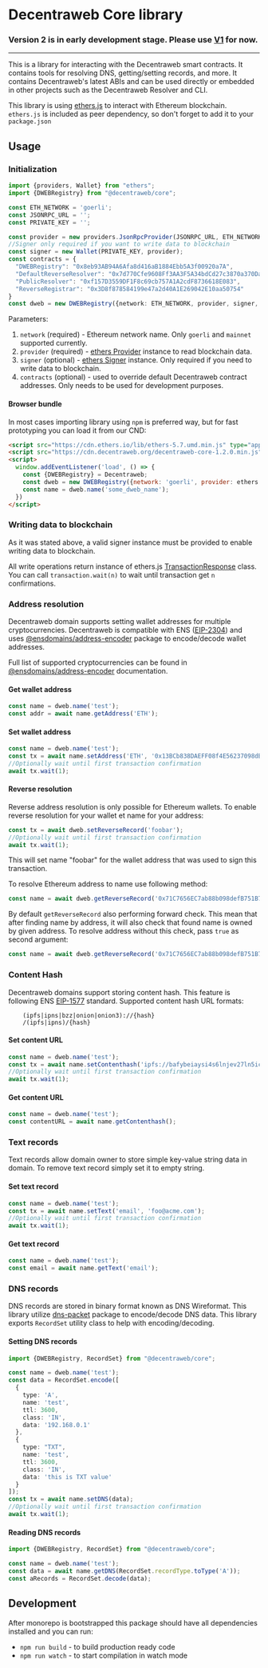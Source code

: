 # Decentraweb Core library

### Version 2 is in early development stage. **Please use [V1](https://www.npmjs.com/package/@decentraweb/core/v/1.2.1) for now.**

---

This is a library for interacting with the Decentraweb smart contracts. It contains tools for resolving DNS, getting/setting records, and more. It contains Decentraweb's latest ABIs and can be used directly or embedded in other projects such as the Decentraweb Resolver and CLI.

This library is using [ethers.js](https://docs.ethers.io/v5/) to interact with Ethereum blockchain. `ethers.js` is included as peer dependency, so don't forget to add it to your `package.json`

## Usage
### Initialization
```typescript
import {providers, Wallet} from "ethers";
import {DWEBRegistry} from "@decentraweb/core";

const ETH_NETWORK = 'goerli';
const JSONRPC_URL = '';
const PRIVATE_KEY = '';

const provider = new providers.JsonRpcProvider(JSONRPC_URL, ETH_NETWORK);
//Signer only required if you want to write data to blockchain
const signer = new Wallet(PRIVATE_KEY, provider); 
const contracts = {
  "DWEBRegistry": "0x8eb93AB94A6Afa8d416aB1884Ebb5A3f00920a7A",
  "DefaultReverseResolver": "0x7d770Cfe9608Ff3AA3F5A34bdCd27c3870a370Da",
  "PublicResolver": "0xf157D3559DF1F8c69cb757A1A2cdF8736618E083",
  "ReverseRegistrar": "0x3D8f878584199e47a2d40A1E269042E10aa50754"
}
const dweb = new DWEBRegistry({network: ETH_NETWORK, provider, signer, contracts});
```
Parameters:
1. `network` (required) - Ethereum network name. Only `goerli` and `mainnet` supported currently.
2. `provider` (required) - [ethers Provider](https://docs.ethers.io/v5/api/providers/provider/) instance to read blockchain data.
3. `signer` (optional) - [ethers Signer](https://docs.ethers.io/v5/api/signer/) instance. Only required if you need to write data to blockchain.
4. `contracts` (optional) - used to override default Decentraweb contract addresses. Only needs to be used for development purposes.

#### Browser bundle
In most cases importing library using `npm` is preferred way, but for fast prototyping you can load it from our CND:
```html
<script src="https://cdn.ethers.io/lib/ethers-5.7.umd.min.js" type="application/javascript"></script>
<script src="https://cdn.decentraweb.org/decentraweb-core-1.2.0.min.js" type="application/javascript"></script>
<script>
  window.addEventListener('load', () => {
    const {DWEBRegistry} = Decentraweb;
    const dweb = new DWEBRegistry({network: 'goerli', provider: ethers.getDefaultProvider('goerli')});
    const name = dweb.name('some_dweb_name');
  })
</script>
```


### Writing data to blockchain
As it was stated above, a valid signer instance must be provided to enable writing data to blockchain.

All write operations return instance of ethers.js [TransactionResponse](https://docs.ethers.io/v5/api/providers/types/#providers-TransactionResponse) class.
You can call `transaction.wait(n)` to wait until transaction get `n` confirmations.

### Address resolution
Decentraweb domain supports setting wallet addresses for multiple cryptocurrencies. Decentraweb is compatible with
ENS ([EIP-2304](https://eips.ethereum.org/EIPS/eip-2304)) and uses [@ensdomains/address-encoder](https://www.npmjs.com/package/@ensdomains/address-encoder) package to encode/decode wallet addresses.

Full list of supported cryptocurrencies can be found in [@ensdomains/address-encoder](https://www.npmjs.com/package/@ensdomains/address-encoder) documentation.

#### Get wallet address
```typescript
const name = dweb.name('test');
const addr = await name.getAddress('ETH');
```
#### Set wallet address
```typescript
const name = dweb.name('test');
const tx = await name.setAddress('ETH', '0x13BCb838DAEFF08f4E56237098dB1d814eeB837D');
//Optionally wait until first transaction confirmation
await tx.wait(1);
```

#### Reverse resolution
Reverse address resolution is only possible for Ethereum wallets. To enable reverse resolution for your wallet et name for your address:
```typescript
const tx = await dweb.setReverseRecord('foobar');
//Optionally wait until first transaction confirmation
await tx.wait(1);
```
This will set name "foobar" for the wallet address that was used to sign this transaction. 

To resolve Ethereum address to name use following method:
```typescript
const name = await dweb.getReverseRecord('0x71C7656EC7ab88b098defB751B7401B5f6d8976F');
```
By default `getReverseRecord` also performing forward check. This mean that after finding name by address, it will also
check that found name is owned by given address. To resolve address without this check, pass `true` as second argument:
```typescript
const name = await dweb.getReverseRecord('0x71C7656EC7ab88b098defB751B7401B5f6d8976F', true);
```

### Content Hash
Decentraweb domains support storing content hash. This feature is following ENS [EIP-1577](https://eips.ethereum.org/EIPS/eip-1577) standard.
Supported content hash URL formats:
```
    (ipfs|ipns|bzz|onion|onion3)://{hash}
    /(ipfs|ipns)/{hash}
```
#### Set content URL
```typescript
const name = dweb.name('test');
const tx = await name.setContenthash('ipfs://bafybeiaysi4s6lnjev27ln5icwm6tueaw2vdykrtjkwiphwekaywqhcjze');
//Optionally wait until first transaction confirmation
await tx.wait(1);
```
#### Get content URL
```typescript
const name = dweb.name('test');
const contentURL = await name.getContenthash();
```
### Text records
Text records allow domain owner to store simple key-value string data in domain. To remove text record simply set it to empty string.
#### Set text record
```typescript
const name = dweb.name('test');
const tx = await name.setText('email', 'foo@acme.com');
//Optionally wait until first transaction confirmation
await tx.wait(1);
```
#### Get text record
```typescript
const name = dweb.name('test');
const email = await name.getText('email');
```

### DNS records
DNS records are stored in binary format known as DNS Wireformat. This library utilize [dns-packet](https://www.npmjs.com/package/dns-packet)
package to encode/decode DNS data. This library exports `RecordSet` utility class to help with encoding/decoding.
#### Setting DNS records
```typescript
import {DWEBRegistry, RecordSet} from "@decentraweb/core";

const name = dweb.name('test');
const data = RecordSet.encode([
  {
    type: 'A',
    name: 'test',
    ttl: 3600,
    class: 'IN',
    data: '192.168.0.1'
  },
  {
    type: "TXT",
    name: 'test',
    ttl: 3600,
    class: 'IN',
    data: 'this is TXT value'
  }
]);
const tx = await name.setDNS(data);
//Optionally wait until first transaction confirmation
await tx.wait(1);
```
#### Reading DNS records
```typescript
import {DWEBRegistry, RecordSet} from "@decentraweb/core";

const name = dweb.name('test');
const data = await name.getDNS(RecordSet.recordType.toType('A'));
const aRecords = RecordSet.decode(data);
```

## Development
After monorepo is bootstrapped this package should have all dependencies installed and you can run:
- `npm run build` - to build production ready code
- `npm run watch` - to start compilation in watch mode
